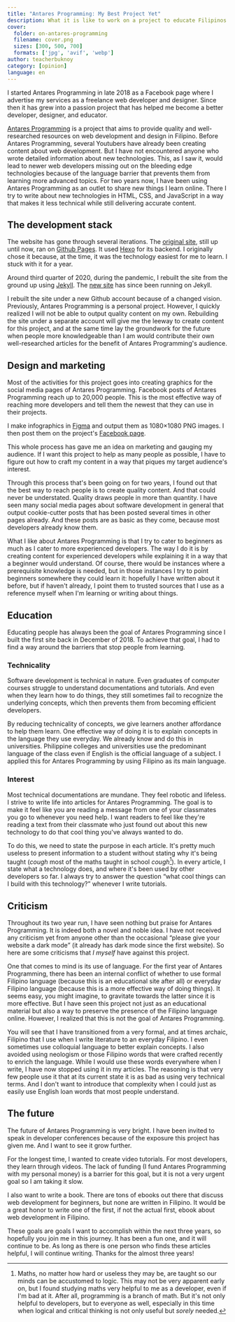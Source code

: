 ```yaml
---
title: "Antares Programming: My Best Project Yet"
description: What it is like to work on a project to educate Filipinos.
cover:
  folder: on-antares-programming
  filename: cover.png
  sizes: [300, 500, 700]
  formats: ['jpg', 'avif', 'webp']
author: teacherbuknoy
category: [opinion]
language: en
---
```

I started Antares Programming in late 2018 as a Facebook page where I advertise my services as a freelance web developer and designer. Since then it has grew into a passion project that has helped me become a better developer, designer, and educator.

[Antares Programming](https://antaresprogramming.github.io/) is a project that aims to provide quality and well-researched resources on web development and design in Filipino. Before Antares Programming, several Youtubers have already been creating content about web development. But I have not encountered anyone who wrote detailed information about new technologies. This, as I saw it, would lead to newer web developers missing out on the bleeding edge technologies because of the language barrier that prevents them from learning more advanced topics. For two years now, I have been using Antares Programming as an outlet to share new things I learn online. There I try to write about new technologies in HTML, CSS, and JavaScript in a way that makes it less technical while still delivering accurate content.

## The development stack

The website has gone through several iterations. The [original site](https://celestialcinnamon.github.io/antares-blog/), still up until now, ran on [Github Pages](https://github.io/). It used [Hexo](https://hexo.io/) for its backend. I originally chose it because, at the time, it was the technology easiest for me to learn. I stuck with it for a year.

Around third quarter of 2020, during the pandemic, I rebuilt the site from the ground up using [Jekyll](https://jekyllrb.com/). The [new site](https://antaresprogramming.github.io/) has since been running on Jekyll.

I rebuilt the site under a new Github account because of a changed vision. Previously, Antares Programming is a personal project. However, I quickly realized I will not be able to output quality content on my own. Rebuilding the site under a separate account will give me the leeway to create content for this project, and at the same time lay the groundwork for the future when people more knowledgeable than I am would contribute their own well-researched articles for the benefit of Antares Programming's audience.

## Design and marketing

Most of the activities for this project goes into creating graphics for the social media pages of Antares Programming. Facebook posts of Antares Programming reach up to 20,000 people. This is the most effective way of reaching more developers and tell them the newest that they can use in their projects.

I make infographics in [Figma](https://figma.com) and output them as 1080&times;1080 PNG images. I then post them on the project's [Facebook page](https://facebook.com/antaresprogramming). 

This whole process has gave me an idea on marketing and gauging my audience. If I want this project to help as many people as possible, I have to figure out how to craft my content in a way that piques my target audience's interest.

Through this process that's been going on for two years, I found out that the best way to reach people is to create quality content. And that could never be understated. Quality draws people in more than quantity. I have seen many social media pages about software development in general that output cookie-cutter posts that has been posted several times in other pages already. And these posts are as basic as they come, because most developers already know them.

What I like about Antares Programming is that I try to cater to beginners as much as I cater to more experienced developers. The way I do it is by creating content for experienced developers while explaining it in a way that a beginner would understand. Of course, there would be instances where a prerequisite knowledge is needed, but in those instances I try to point beginners somewhere they could learn it: hopefully I have written about it before, but if haven't already, I point them to trusted sources that I use as a reference myself when I'm learning or writing about things.

## Education

Educating people has always been the goal of Antares Programming since I built the first site back in December of 2018. To achieve that goal, I had to find a way around the barriers that stop people from learning.

### Technicality

Software development is technical in nature. Even graduates of computer courses struggle to understand documentations and tutorials. And even when they learn how to do things, they still sometimes fail to recognize the underlying concepts, which then prevents them from becoming efficient developers.

By reducing technicality of concepts, we give learners another affordance to help them learn. One effective way of doing it is to explain concepts in the language they use everyday. We already know and do this in universities. Philippine colleges and universities use the predominant language of the class even if English is the official language of a subject. I applied this for Antares Programming by using Filipino as its main language.

### Interest

Most technical documentations are mundane. They feel robotic and lifeless. I strive to write life into articles for Antares Programming. The goal is to make it feel like you are reading a message from one of your classmates you go to whenever you need help. I want readers to feel like they're reading a text from their classmate who just found out about this new technology to do that cool thing you've always wanted to do.

To do this, we need to state the purpose in each article. It's pretty much useless to present information to a student without stating why it's being taught (*cough* most of the maths taught in school *cough*[^1]). In every article, I state what a technology does, and where it's been used by other developers so far. I always try to answer the question <q>what cool things can I build with this technology?</q> whenever I write tutorials.

## Criticism

Throughout its two year run, I have seen nothing but praise for Antares Programming. It is indeed both a novel and noble idea. I have not received any criticism yet from anyone other than the occasional <q>please give your website a dark mode</q> (it already has dark mode since the first website). So here are some criticisms that *I myself* have against this project.

One that comes to mind is its use of language. For the first year of Antares Programming, there has been an internal conflict of whether to use formal Filipino language (because this is an educational site after all) or everyday Filipino language (because this is a more effective way of doing things). It seems easy, you might imagine, to gravitate towards the latter since it is more effective. But I have seen this project not just as an educational material but also a way to preserve the presence of the Filipino language online. However, I realized that this is not the goal of Antares Programming.

You will see that I have transitioned from a very formal, and at times archaic, Filipino that I use when I write literature to an everyday Filipino. I even sometimes use colloquial language to better explain concepts. I also avoided using neologism or those Filipino words that were crafted recently to enrich the language. While I would use these words everywhere when I write, I have now stopped using it in my articles. The reasoning is that very few people use it that at its current state it is as bad as using very technical terms. And I don't want to introduce that complexity when I could just as easily use English loan words that most people understand.

## The future

The future of Antares Programming is very bright. I have been invited to speak in developer conferences because of the exposure this project has given me. And I want to see it grow further.

For the longest time, I wanted to create video tutorials. For most developers, they learn through videos. The lack of funding (I fund Antares Programming with my personal money) is a barrier for this goal, but it is not a very urgent goal so I am taking it slow.

I also want to write a book. There are tons of ebooks out there that discuss web development for beginners, but none are written in Filipino. It would be a great honor to write one of the first, if not the actual first, ebook about web development in Filipino.

These goals are goals I want to accomplish within the next three years, so hopefully you join me in this journey. It has been a fun one, and it will continue to be. As long as there is one person who finds these articles helpful, I will continue writing. Thanks for the almost three years!

[^1]: Maths, no matter how hard or useless they may be, are taught so our minds can be accustomed to logic. This may not be very apparent early on, but I found studying maths very helpful to me as a developer, even if I'm bad at it. After all, programming is a branch of math. But it's not only helpful to developers, but to everyone as well, especially in this time when logical and critical thinking is not only useful but *sorely* needed.
